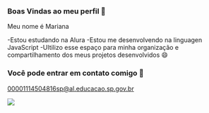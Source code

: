 ### Boas Vindas ao meu perfil 🥰

Meu nome é Mariana

-Estou estudando na Alura 
-Estou me desenvolvendo na linguagen JavaScript
-Ultilizo esse espaço para minha organização e compartilhamento dos meus projetos desenvolvidos 😄

### Você pode entrar em contato comigo 📧

00001114504816sp@al.educacao.sp.gov.br

![](https://media1.tenor.com/m/J7rMTU04zHQAAAAC/lilo-and-stitch-stitch.gif)
